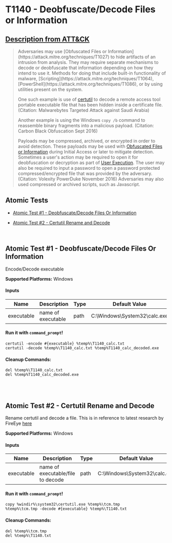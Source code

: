 # T1140 - Deobfuscate/Decode Files or Information
## [Description from ATT&CK](https://attack.mitre.org/wiki/Technique/T1140)
<blockquote>Adversaries may use [Obfuscated Files or Information](https://attack.mitre.org/techniques/T1027) to hide artifacts of an intrusion from analysis. They may require separate mechanisms to decode or deobfuscate that information depending on how they intend to use it. Methods for doing that include built-in functionality of malware, [Scripting](https://attack.mitre.org/techniques/T1064), [PowerShell](https://attack.mitre.org/techniques/T1086), or by using utilities present on the system.

One such example is use of [certutil](https://attack.mitre.org/software/S0160) to decode a remote access tool portable executable file that has been hidden inside a certificate file. (Citation: Malwarebytes Targeted Attack against Saudi Arabia)

Another example is using the Windows <code>copy /b</code> command to reassemble binary fragments into a malicious payload. (Citation: Carbon Black Obfuscation Sept 2016)

Payloads may be compressed, archived, or encrypted in order to avoid detection.  These payloads may be used with [Obfuscated Files or Information](https://attack.mitre.org/techniques/T1027) during Initial Access or later to mitigate detection. Sometimes a user's action may be required to open it for deobfuscation or decryption as part of [User Execution](https://attack.mitre.org/techniques/T1204). The user may also be required to input a password to open a password protected compressed/encrypted file that was provided by the adversary. (Citation: Volexity PowerDuke November 2016) Adversaries may also used compressed or archived scripts, such as Javascript.</blockquote>

## Atomic Tests

- [Atomic Test #1 - Deobfuscate/Decode Files Or Information](#atomic-test-1---deobfuscatedecode-files-or-information)

- [Atomic Test #2 - Certutil Rename and Decode](#atomic-test-2---certutil-rename-and-decode)


<br/>

## Atomic Test #1 - Deobfuscate/Decode Files Or Information
Encode/Decode executable

**Supported Platforms:** Windows


#### Inputs
| Name | Description | Type | Default Value | 
|------|-------------|------|---------------|
| executable | name of executable | path | C:\Windows\System32\calc.exe|


#### Run it with `command_prompt`! 
```
certutil -encode #{executable} %temp%\T1140_calc.txt
certutil -decode %temp%\T1140_calc.txt %temp%T1140_calc_decoded.exe
```


#### Cleanup Commands:
```
del %temp%\T1140_calc.txt
del %temp%T1140_calc_decoded.exe
```

<br/>
<br/>

## Atomic Test #2 - Certutil Rename and Decode
Rename certutil and decode a file. This is in reference to latest research by FireEye [here](https://www.fireeye.com/blog/threat-research/2018/09/apt10-targeting-japanese-corporations-using-updated-ttps.html)

**Supported Platforms:** Windows


#### Inputs
| Name | Description | Type | Default Value | 
|------|-------------|------|---------------|
| executable | name of executable/file to decode | path | C:\Windows\System32\calc.exe|


#### Run it with `command_prompt`! 
```
copy %windir%\system32\certutil.exe %temp%\tcm.tmp
%temp%\tcm.tmp -decode #{executable} %temp%\T1140.txt
```


#### Cleanup Commands:
```
del %temp%\tcm.tmp
del %temp%\T1140.txt
```

<br/>
